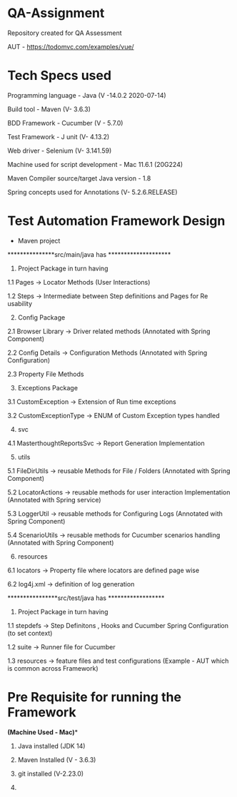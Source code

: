 # QA-Assignment
Repository created for QA Assessment 

AUT - https://todomvc.com/examples/vue/




# Tech Specs used

Programming language - Java (V -14.0.2 2020-07-14)

Build tool - Maven (V- 3.6.3)

BDD Framework - Cucumber (V - 5.7.0)

Test Framework - J unit (V- 4.13.2)

Web driver - Selenium (V- 3.141.59)

Machine used for script development - Mac 11.6.1 (20G224)

Maven Compiler source/target Java version - 1.8

Spring concepts used for Annotations (V- 5.2.6.RELEASE)




# Test Automation Framework Design

- Maven project 

***************src/main/java has ********************

1. Project Package in turn having 
  
  1.1 Pages -> Locator Methods (User Interactions)
  
  1.2 Steps -> Intermediate between Step definitions and Pages for Re usability 

2. Config Package 

  2.1 Browser Library -> Driver related methods (Annotated with Spring Component)
  
  2.2 Config Details -> Configuration Methods (Annotated with Spring Configuration)
  
  2.3 Property File Methods 
  
 3. Exceptions Package 
 
  3.1 CustomException -> Extension of Run time exceptions 
  
  3.2 CustomExceptionType -> ENUM of Custom Exception types handled
  
 4. svc
 
  4.1 MasterthoughtReportsSvc -> Report Generation Implementation
  
 5. utils 
  
   5.1 FileDirUtils -> reusable Methods for File / Folders (Annotated with Spring Component)
   
   5.2 LocatorActions -> reusable methods for user interaction Implementation (Annotated with Spring service)
   
   5.3 LoggerUtil -> reusable methods for Configuring Logs (Annotated with Spring Component)
   
   5.4 ScenarioUtils -> reusable methods for Cucumber scenarios handling (Annotated with Spring Component)
   
 
6. resources 
  
  6.1 locators ->  Property file where locators are defined page wise 
  
  6.2 log4j.xml -> definition of log generation 
  

****************src/test/java has ******************
  
 1. Project Package in turn having 
  
   1.1 stepdefs -> Step Definitons , Hooks and Cucumber Spring Configuration (to set context)
   
   1.2 suite -> Runner file for Cucumber
   
   1.3 resources -> feature files and test configurations (Example - AUT which is common across Framework)
   
 

# Pre Requisite for running the Framework 

******(Machine Used - Mac)*******

1. Java installed  (JDK 14)

2. Maven Installed (V - 3.6.3) 

3. git installed (V-2.23.0)

4. 


